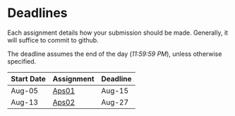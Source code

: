# Deadlines

Each assignment details how your submission should be made. Generally, it will suffice to commit to github.

The deadline assumes the end of the day (*11:59:59 PM*), unless otherwise specified.

| Start Date | Assignment                          | Deadline |
|------------|-------------------------------------|----------|
| Aug-05     | [Aps01](classes/01-intro/aps01_part_1.md)  | Aug-15   |
| Aug-13     | [Aps02](classes/03-batch/aps02_sql.md)  | Aug-27   |